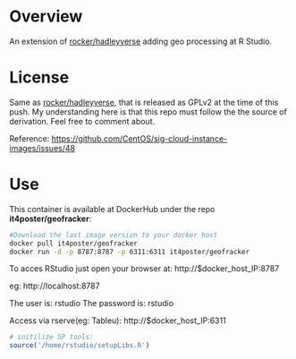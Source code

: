 # Overview
An extension of [rocker/hadleyverse](https://github.com/rocker-org/hadleyverse) adding geo processing at R Studio.

# License

Same as [rocker/hadleyverse](https://github.com/rocker-org/hadleyverse), that is released as GPLv2 at the time of this push. My understanding here is that this repo must follow the the source of derivation. Feel free to comment about.


Reference: https://github.com/CentOS/sig-cloud-instance-images/issues/48

# Use

This container is available at DockerHub under the repo **it4poster/geofracker**:

```bash
#Download the last image version to your docker host
docker pull it4poster/geofracker
docker run -d -p 8787:8787 -p 6311:6311 it4poster/geofracker

```

To acces RStudio just open your browser at: http://$docker_host_IP:8787

eg: http://localhost:8787

The user is: rstudio
The password is: rstudio

Access via rserve(eg: Tableu): http://$docker_host_IP:6311
```R
# initilize SP tools:
source('/home/rstudio/setupLibs.R')

```
